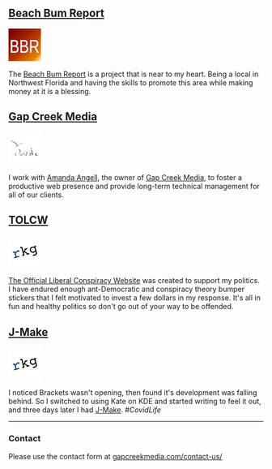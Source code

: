 ## [Beach Bum Report](https://beachbumreport.com)

![image](bbr-logo-64.png)

The [Beach Bum Report](https://beachbumreport.com) is a project that is near to my heart. Being a local in Northwest Florida and having the skills to promote this area while making money at it is a blessing.


## [Gap Creek Media](https://gapcreekmedia.com)

![image](logo-dark-64x64.png)

I work with [Amanda Angell](https://amanda.world), the owner of [Gap Creek Media](https://gapcreekmedia.com), to foster a productive web presence and provide long-term technical management for all of our clients.


## [TOLCW](https://theofficialliberalconspiracywebsite.com)

![image](rkg_logo_64x64.jpg)

[The Official Liberal Conspiracy Website](https://theofficialliberalconspiracywebsite.com) was created to support my politics. I have endured enough ant-Democratic and conspiracy theory bumper stickers that I felt motivated to invest a few dollars in my response. It's all in fun and healthy politics so don't go out of your way to be offended.


## [J-Make](https://richardkentgates.github.io/j-make/)

![image](rkg_logo_64x64.jpg)

I noticed Brackets wasn't opening, then found it's development was falling behind. So I switched to using Kate on KDE and started writing to feel it out, and three days later I had [J-Make](https://richardkentgates.github.io/j-make/). *#CovidLife*


---


### Contact

Please use the contact form at [gapcreekmedia.com/contact-us/](https://gapcreekmedia.com/contact-us/)

